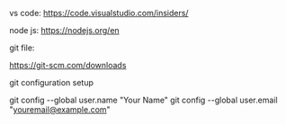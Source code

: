 vs code: 
https://code.visualstudio.com/insiders/

node js: 
https://nodejs.org/en

git file: 

https://git-scm.com/downloads

git configuration setup

git config --global user.name "Your Name"
git config --global user.email "youremail@example.com"

